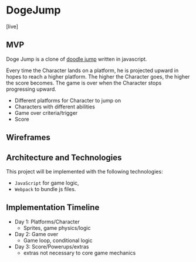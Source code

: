 # DogeJump

[live]

## MVP
Doge Jump is a clone of [doodle jump](http://doodlejump.org/) written in javascript.

Every time the Character lands on a platform, he is projected upward in hopes to
reach a higher platform. The higher the Character goes, the higher the score becomes.
The game is over when the Character stops progressing upward.

- Different platforms for Character to jump on
- Characters with different abilities
- Game over criteria/trigger
- Score


## Wireframes

## Architecture and Technologies
This project will be implemented with the following technologies:

- `JavaScript` for game logic,
- `Webpack` to bundle js files.

## Implementation Timeline

- Day 1: Platforms/Character
  - Sprites, game physics/logic
- Day 2: Game over
  - Game loop, conditional logic
- Day 3: Score/Powerups/extras
  - extras not necessary to core game mechanics
